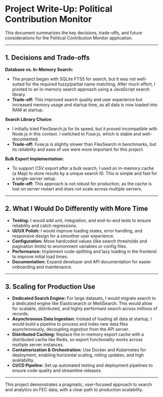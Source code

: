 # Project Write-Up: Political Contribution Monitor

This document summarizes the key decisions, trade-offs, and future considerations for the Political Contribution Monitor application.

---

## 1. Decisions and Trade-offs

**Database vs. In-Memory Search:**
- The project began with SQLite FTS5 for search, but it was not well-suited for the required fuzzy/partial name matching. After much effort, I pivoted to an in-memory search approach using a JavaScript search library.
- **Trade-off:** This improved search quality and user experience but increased memory usage and startup time, as all data is now loaded into RAM at startup.

**Search Library Choice:**
- I initially tried FlexSearch.js for its speed, but it proved incompatible with Node.js in this context. I switched to Fuse.js, which is stable and well-documented.
- **Trade-off:** Fuse.js is slightly slower than FlexSearch in benchmarks, but its reliability and ease of use were more important for this project.

**Bulk Export Implementation:**
- To support CSV export after a bulk search, I used an in-memory cache (a Map) to store results by a unique search ID. This is simple and fast for a single-server setup.
- **Trade-off:** This approach is not robust for production, as the cache is lost on server restart and does not scale across multiple servers.

---

## 2. What I Would Do Differently with More Time

- **Testing:** I would add unit, integration, and end-to-end tests to ensure reliability and catch regressions.
- **UI/UX Polish:** I would improve loading states, error handling, and responsive design for a smoother user experience.
- **Configuration:** Move hardcoded values (like search thresholds and pagination limits) to environment variables or config files.
- **Performance:** Implement code-splitting and lazy loading in the frontend to improve initial load times.
- **Documentation:** Expand developer and API documentation for easier onboarding and maintenance.

---

## 3. Scaling for Production Use

- **Dedicated Search Engine:** For large datasets, I would migrate search to a dedicated engine like Elasticsearch or MeiliSearch. This would allow for scalable, distributed, and highly performant search across millions of records.
- **Asynchronous Data Ingestion:** Instead of loading all data at startup, I would build a pipeline to process and index new data files asynchronously, decoupling ingestion from the API server.
- **Distributed Caching:** Replace the in-memory export cache with a distributed cache like Redis, so export functionality works across multiple server instances.
- **Containerization & Orchestration:** Use Docker and Kubernetes for deployment, enabling horizontal scaling, rolling updates, and high availability.
- **CI/CD Pipeline:** Set up automated testing and deployment pipelines to ensure code quality and streamline releases.

---

This project demonstrates a pragmatic, user-focused approach to search and analytics on FEC data, with a clear path to production scalability. 